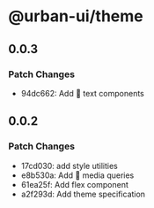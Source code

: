 # @urban-ui/theme

## 0.0.3

### Patch Changes

- 94dc662: Add :rocket: text components

## 0.0.2

### Patch Changes

- 17cd030: add style utilities
- e8b530a: Add :rocket: media queries
- 61ea25f: Add flex component
- a2f293d: Add theme specification
